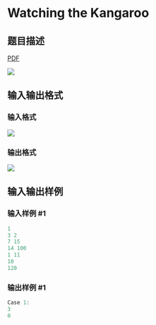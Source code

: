 # Watching the Kangaroo

## 题目描述

[problemUrl]: https://uva.onlinejudge.org/index.php?option=com_onlinejudge&Itemid=8&category=823&page=show_problem&problem=4453

[PDF](https://uva.onlinejudge.org/external/127/p12715.pdf)

![](https://cdn.luogu.com.cn/upload/vjudge_pic/UVA12715/4865ed06fbed954923bc2621a04b44d3effe5698.png)

## 输入输出格式

### 输入格式

![](https://cdn.luogu.com.cn/upload/vjudge_pic/UVA12715/2e607632b9bdc7b9f1013ce7f02d7b482f977833.png)

### 输出格式

![](https://cdn.luogu.com.cn/upload/vjudge_pic/UVA12715/35347604a4e5d5a10f9ec92d7b54c2d393e8355d.png)

## 输入输出样例

### 输入样例 #1

```cpp
1
3 2
7 15
14 100
1 11
10
120
```


### 输出样例 #1

```cpp
Case 1:
3
0
```


